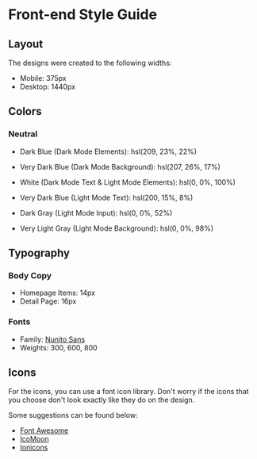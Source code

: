 # Front-end Style Guide

## Layout

The designs were created to the following widths:

-  Mobile: 375px
-  Desktop: 1440px

## Colors

### Neutral

-  Dark Blue (Dark Mode Elements): hsl(209, 23%, 22%)
-  Very Dark Blue (Dark Mode Background): hsl(207, 26%, 17%)

-  White (Dark Mode Text & Light Mode Elements): hsl(0, 0%, 100%)

-  Very Dark Blue (Light Mode Text): hsl(200, 15%, 8%)
-  Dark Gray (Light Mode Input): hsl(0, 0%, 52%)
-  Very Light Gray (Light Mode Background): hsl(0, 0%, 98%)

## Typography

### Body Copy

-  Homepage Items: 14px
-  Detail Page: 16px

### Fonts

-  Family: [Nunito Sans](https://fonts.google.com/specimen/Nunito+Sans)
-  Weights: 300, 600, 800

## Icons

For the icons, you can use a font icon library. Don't worry if the icons that
you choose don't look exactly like they do on the design.

Some suggestions can be found below:

-  [Font Awesome](https://fontawesome.com)
-  [IcoMoon](https://icomoon.io)
-  [Ionicons](https://ionicons.com)
